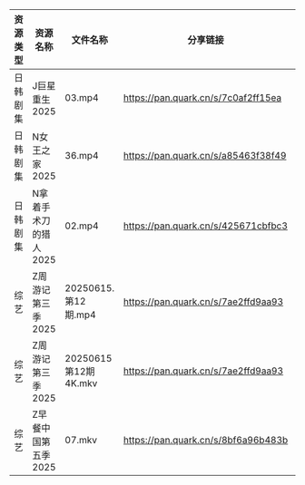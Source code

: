 | 资源类型 | 资源名称          | 文件名称               | 分享链接                                | 更新时间                |
| ---- | ------------- | ------------------ | ----------------------------------- | ------------------- |
| 日韩剧集 | J巨星重生2025     | 03.mp4             | https://pan.quark.cn/s/7c0af2ff15ea | 2025-06-17 16:25:06 |
| 日韩剧集 | N女王之家2025     | 36.mp4             | https://pan.quark.cn/s/a85463f38f49 | 2025-06-17 16:28:49 |
| 日韩剧集 | N拿着手术刀的猎人2025 | 02.mp4             | https://pan.quark.cn/s/425671cbfbc3 | 2025-06-17 01:28:30 |
| 综艺   | Z周游记第三季2025   | 20250615.第12期.mp4  | https://pan.quark.cn/s/7ae2ffd9aa93 | 2025-06-17 16:40:11 |
| 综艺   | Z周游记第三季2025   | 20250615第12期4K.mkv | https://pan.quark.cn/s/7ae2ffd9aa93 | 2025-06-17 16:40:06 |
| 综艺   | Z早餐中国第五季2025  | 07.mkv             | https://pan.quark.cn/s/8bf6a96b483b | 2025-06-17 16:37:04 |
